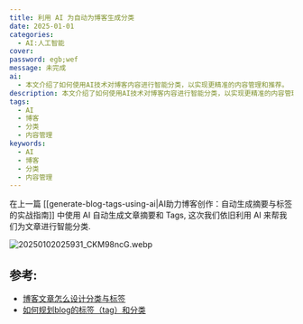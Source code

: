 ```yaml
---
title: 利用 AI 为自动为博客生成分类
date: 2025-01-01
categories:
  - AI:人工智能
cover:
password: egb;wef
message: 未完成
ai:
  - 本文介绍了如何使用AI技术对博客内容进行智能分类，以实现更精准的内容管理和推荐。
description: 本文介绍了如何使用AI技术对博客内容进行智能分类，以实现更精准的内容管理和推荐。
tags:
  - AI
  - 博客
  - 分类
  - 内容管理
keywords:
  - AI
  - 博客
  - 分类
  - 内容管理
---
```


在上一篇 [[generate-blog-tags-using-ai|AI助力博客创作：自动生成摘要与标签的实战指南]] 中使用 AI 自动生成文章摘要和 Tags, 这次我们依旧利用 AI 来帮我们为文章进行智能分类.

![20250102025931_CKM98ncG.webp](20250102025931_CKM98ncG.webp)

## 参考:

- [博客文章怎么设计分类与标签](https://blog.jiumoz.com/archives/bo-ke-wen-zhang-zen-me-she-ji-fen-lei-yu-biao-qian)
- [如何规划blog的标签（tag）和分类](https://www.cnblogs.com/Leo_wl/archive/2012/11/05/2755677.html)
